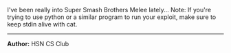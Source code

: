 I've been really into Super Smash Brothers Melee lately...
Note: If you're trying to use python or a similar program to run your exploit, make sure to keep stdin alive with cat.

---
**Author:** HSN CS Club